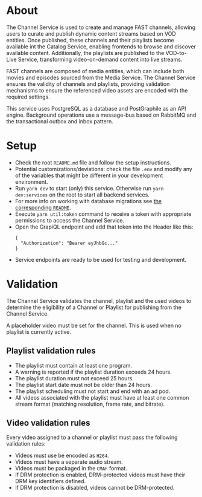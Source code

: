 # About

The Channel Service is used to create and manage FAST channels, allowing users
to curate and publish dynamic content streams based on VOD entities. Once
published, these channels and their playlists become available int the Catalog
Service, enabling frontends to browse and discover available content.
Additionally, the playlists are published to the VOD-to-Live Service,
transforming video-on-demand content into live streams.

FAST channels are composed of media entities, which can include both movies and
episodes sourced from the Media Service. The Channel Service ensures the
validity of channels and playlists, providing validation mechanisms to ensure
the referenced video assets are encoded with the required settings.

This service uses PostgreSQL as a database and PostGraphile as an API engine.
Background operations use a message-bus based on RabbitMQ and the transactional
outbox and inbox pattern.

# Setup

- Check the root `README.md` file and follow the setup instructions.
- Potential customizations/deviations: check the file `.env` and modify any of
  the variables that might be different in your development environment.
- Run `yarn dev` to start (only) this service. Otherwise run `yarn dev:services`
  on the root to start all backend services.
- For more info on working with database migrations see
  [the corresponding `README`](../service/migrations/README.md).
- Execute `yarn util:token` command to receive a token with appropriate
  permissions to access the Channel Service.
- Open the GrapiQL endpoint and add that token into the Header like this:
  ```
  {
    "Authorization": "Bearer eyJhbGc..."
  }
  ```
- Service endpoints are ready to be used for testing and development.

# Validation

The Channel Service validates the channel, playlist and the used videos to
determine the eligibility of a Channel or Playlist for publishing from the
Channel Service.

A placeholder video must be set for the channel. This is used when no playlist
is currently active.

## Playlist validation rules

- The playlist must contain at least one program.
- A warning is reported if the playlist duration exceeds 24 hours.
- The playlist duration must not exceed 25 hours.
- The playlist start date must not be older than 24 hours.
- The playlist scheduling must not start and end with an ad pod.
- All videos associated with the playlist must have at least one common stream
  format (matching resolution, frame rate, and bitrate).

## Video validation rules

Every video assigned to a channel or playlist must pass the following validation
rules:

- Videos must use be encoded as `H264`.
- Videos must have a separate audio stream.
- Videos must be packaged in the `CMAF` format.
- If DRM protection is enabled, DRM-protected videos must have their DRM key
  identifiers defined.
- If DRM protection is disabled, videos cannot be DRM-protected.
